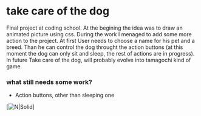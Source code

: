 
# take care of the dog
Final project at coding school. At the begining the idea was to
 draw an animated picture using css. During the work I menaged
 to add some more action to the project.
At first User needs to choose a name for his pet and a breed. Than he can control the dog throught the action buttons (at this moment
the dog can only sit and sleep, the rest of actions are in progress).
In future Take care of the dog, will probably evolve into tamagochi kind of game.

### what still needs some work?
 - Action buttons, other than sleeping one

 [![N|Solid](https://image.ibb.co/kQORbp/doggo.png)]
